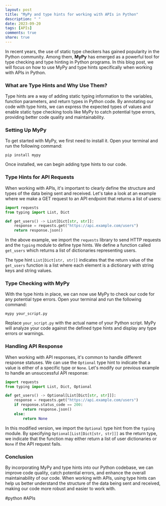 ```yaml
---
layout: post
title: "MyPy and type hints for working with APIs in Python"
description: " "
date: 2023-09-20
tags: [APIs]
comments: true
share: true
---
```


In recent years, the use of static type checkers has gained popularity in the Python community. Among them, **MyPy** has emerged as a powerful tool for type checking and type hinting in Python programs. In this blog post, we will focus on how to use MyPy and type hints specifically when working with APIs in Python.

### What are Type Hints and Why Use Them?

Type hints are a way of adding static typing information to the variables, function parameters, and return types in Python code. By annotating our code with type hints, we can express the expected types of values and enable static type checking tools like MyPy to catch potential type errors, providing better code quality and maintainability.

### Setting Up MyPy

To get started with MyPy, we first need to install it. Open your terminal and run the following command:

```
pip install mypy
```

Once installed, we can begin adding type hints to our code.

### Type Hints for API Requests

When working with APIs, it's important to clearly define the structure and types of the data being sent and received. Let's take a look at an example where we make a GET request to an API endpoint that returns a list of users:

```python
import requests
from typing import List, Dict

def get_users() -> List[Dict[str, str]]:
    response = requests.get("https://api.example.com/users")
    return response.json()
```

In the above example, we import the `requests` library to send HTTP requests and the `typing` module to define type hints. We define a function called `get_users` which returns a list of dictionaries representing users.

The type hint `List[Dict[str, str]]` indicates that the return value of the `get_users` function is a list where each element is a dictionary with string keys and string values.

### Type Checking with MyPy

With the type hints in place, we can now use MyPy to check our code for any potential type errors. Open your terminal and run the following command:

```
mypy your_script.py
```

Replace `your_script.py` with the actual name of your Python script. MyPy will analyze your code against the defined type hints and display any type errors or warnings.

### Handling API Response

When working with API responses, it's common to handle different response statuses. We can use the `Optional` type hint to indicate that a value is either of a specific type or `None`. Let's modify our previous example to handle an unsuccessful API response:

```python
import requests
from typing import List, Dict, Optional

def get_users() -> Optional[List[Dict[str, str]]]:
    response = requests.get("https://api.example.com/users")
    if response.status_code == 200:
        return response.json()
    else:
        return None
```

In this modified version, we import the `Optional` type hint from the `typing` module. By specifying `Optional[List[Dict[str, str]]]` as the return type, we indicate that the function may either return a list of user dictionaries or `None` if the API request fails.

### Conclusion

By incorporating MyPy and type hints into our Python codebase, we can improve code quality, catch potential errors, and enhance the overall maintainability of our code. When working with APIs, using type hints can help us better understand the structure of the data being sent and received, making our code more robust and easier to work with.

#python #APIs